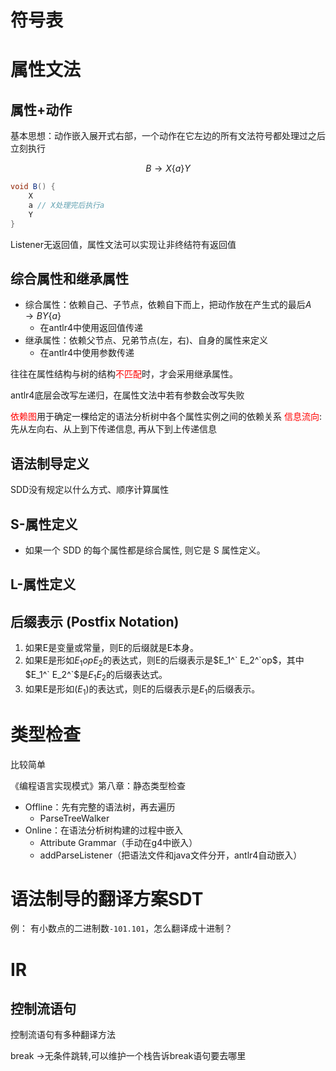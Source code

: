 
# 符号表


# 属性文法

## 属性+动作

基本思想：动作嵌入展开式右部，一个动作在它左边的所有文法符号都处理过之后立刻执行


$$
B\rightarrow X\{a\}Y
$$

```java
void B() {
	X
	a // X处理完后执行a
	Y
}
```

Listener无返回值，属性文法可以实现让非终结符有返回值

## 综合属性和继承属性

- 综合属性：依赖自己、子节点，依赖自下而上，把动作放在产生式的最后$A\rightarrow BY\{a\}$
	- 在antlr4中使用返回值传递 
- 继承属性：依赖父节点、兄弟节点(左，右)、自身的属性来定义
	- 在antlr4中使用参数传递


往往在属性结构与树的结构<font color="#ff0000">不匹配</font>时，才会采用继承属性。

antlr4底层会改写左递归，在属性文法中若有参数会改写失败

<font color="#ff0000">依赖图</font>用于确定一棵给定的语法分析树中各个属性实例之间的依赖关系
<font color="#ff0000">信息流向</font>: 先从左向右、从上到下传递信息, 再从下到上传递信息

## 语法制导定义

SDD没有规定以什么方式、顺序计算属性

## S-属性定义

- 如果一个 SDD 的每个属性都是综合属性, 则它是 S 属性定义。

## L-属性定义


## 后缀表示 (Postfix Notation)

1. 如果E是变量或常量，则E的后缀就是E本身。
2. 如果E是形如$E_1 op E_2$的表达式，则E的后缀表示是$E_1^`  E_2^`op$，其中$E_1^` E_2^`$是$E_1 E_2$的后缀表达式。  
3. 如果E是形如$(E_1)$的表达式，则E的后缀表示是$E_1$的后缀表示。



# 类型检查

比较简单

《编程语言实现模式》第八章：静态类型检查

- Offline：先有完整的语法树，再去遍历
	- ParseTreeWalker
- Online：在语法分析树构建的过程中嵌入
	- Attribute Grammar（手动在g4中嵌入）
	-  addParseListener（把语法文件和java文件分开，antlr4自动嵌入）


# 语法制导的翻译方案SDT

例：
	有小数点的二进制数`-101.101`，怎么翻译成十进制？



# IR

## 控制流语句

控制流语句有多种翻译方法

break ->无条件跳转,可以维护一个栈告诉break语句要去哪里
